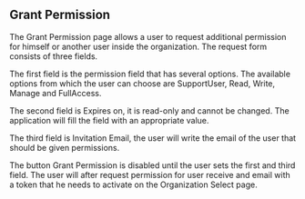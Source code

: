 ## Grant Permission


The Grant Permission page allows a user to request additional permission for himself or another user inside the organization.
The request form consists of three fields.

The first field is the permission field that has several options. The available options from which the user can choose are SupportUser, Read, Write, Manage and FullAccess.

The second field is Expires on, it is read-only and cannot be changed. The application will fill the field with an appropriate value.

The third field is Invitation Email, the user will write the email of the user that should be given permissions.

The button Grant Permission is disabled until the user sets the first and third field. The user will after request permission for user receive and email with a token that he needs to activate on the Organization Select page.
